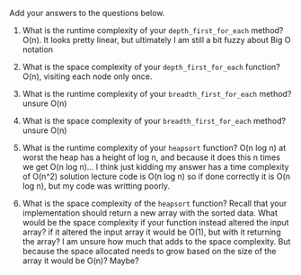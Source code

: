 Add your answers to the questions below.

1. What is the runtime complexity of your `depth_first_for_each` method?
    O(n). It looks pretty linear, but ultimately I am still a bit fuzzy about
    Big O notation
2. What is the space complexity of your `depth_first_for_each` function?
    O(n), visiting each node only once.

3. What is the runtime complexity of your `breadth_first_for_each` method?
    unsure
    O(n)
4. What is the space complexity of your `breadth_first_for_each` method?
    unsure
    O(n)
5. What is the runtime complexity of your `heapsort` function?
    O(n log n) at worst the heap has a height of log n, and because it does this n times we get O(n log n)... I think
    just kidding my answer has a time complexity of O(n^2)
    solution lecture code is O(n log n)
    so if done correctly it is O(n log n), but my code was writting poorly.

6. What is the space complexity of the `heapsort` function? Recall that your implementation should return a new array with the sorted data. What would be the space complexity if your function instead altered the input array?
    if it altered the input array it would be O(1), but with it returning the array? I am unsure how much that adds to the space complexity. But because the space allocated needs to grow based on the size of the array it would be O(n)?
    Maybe?